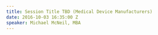 ```yaml
---
title: Session Title TBD (Medical Device Manufacturers)
date: 2016-10-03 16:35:00 Z
speaker: Michael McNeil, MBA
---
```


